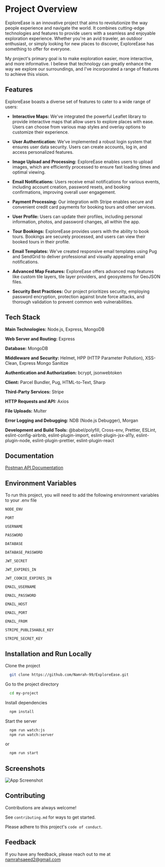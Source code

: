 
# Project Overview
ExploreEase is an innovative project that aims to revolutionize the way people experience and navigate the world. It combines cutting-edge technologies and features to provide users with a seamless and enjoyable exploration experience. Whether you're an avid traveler, an outdoor enthusiast, or simply looking for new places to discover, ExploreEase has something to offer for everyone.

My project's primary goal is to make exploration easier, more interactive, and more informative. I believe that technology can greatly enhance the way we explore our surroundings, and I've incorporated a range of features to achieve this vision.



## Features

ExploreEase boasts a diverse set of features to cater to a wide range of users:

- **Interactive Maps:** We've integrated the powerful Leaflet library to provide interactive maps that allow users to explore places with ease. Users can choose from various map styles and overlay options to customize their experience.

- **User Authentication:** We've implemented a robust login system that ensures user data security. Users can create accounts, log in, and access personalized features.

- **Image Upload and Processing:** ExploreEase enables users to upload images, which are efficiently processed to ensure fast loading times and optimal viewing.

- **Email Notifications:** Users receive email notifications for various events, including account creation, password resets, and booking confirmations, improving overall user engagement.

- **Payment Processing:** Our integration with Stripe enables secure and convenient credit card payments for booking tours and other services.

- **User Profile:** Users can update their profiles, including personal information, photos, and password changes, all within the app.

- **Tour Bookings:** ExploreEase provides users with the ability to book tours. Bookings are securely processed, and users can view their booked tours in their profile.

- **Email Templates:** We've created responsive email templates using Pug and SendGrid to deliver professional and visually appealing email notifications.

- **Advanced Map Features:** ExploreEase offers advanced map features like custom tile layers, tile layer providers, and geosystems for GeoJSON files.

- **Security Best Practices:** Our project prioritizes security, employing password encryption, protection against brute force attacks, and thorough validation to prevent common web vulnerabilities.


## Tech Stack

**Main Technologies:** Node.js, Express, MongoDB

**Web Server and Routing:** Express

**Database:** MongoDB

**Middleware and Security:** Helmet, HPP (HTTP Parameter Pollution), XSS-Clean, Express Mongo Sanitize

**Authentication and Authorization:** bcrypt, jsonwebtoken

**Client:** Parcel Bundler, Pug, HTML-to-Text, Sharp

**Third-Party Services:** Stripe

**HTTP Requests and API:** Axios

**File Uploads:** Multer

**Error Logging and Debugging:** NDB (Node.js Debugger), Morgan

**Development and Build Tools:** @babel/polyfill, Cross-env, Prettier, ESLint, eslint-config-airbnb, eslint-plugin-import, eslint-plugin-jsx-a11y, eslint-plugin-node, eslint-plugin-prettier, eslint-plugin-react




## Documentation

[Postman API Documentation](https://documenter.getpostman.com/view/16341961/2s9Y5bPgJG)


## Environment Variables

To run this project, you will need to add the following environment variables to your .env file

`NODE_ENV`

`PORT`

`USERNAME`

`PASSWORD`

`DATABASE`

`DATABASE_PASSWORD`

`JWT_SECRET`

`JWT_EXPIRES_IN`

`JWT_COOKIE_EXPIRES_IN`

`EMAIL_USERNAME`

`EMAIL_PASSWORD`

`EMAIL_HOST`

`EMAIL_PORT`

`EMAIL_FROM`

`STRIPE_PUBLISHABLE_KEY`

`STRIPE_SECRET_KEY`

## Installation and Run Locally

Clone the project

```bash
  git clone https://github.com/Namrah-99/ExploreEase.git
```

Go to the project directory

```bash
  cd my-project
```

Install dependencies

```bash
  npm install
```

Start the server

```bash
  npm run watch:js
  npm run watch:server
```
or 

```bash
  npm run start
```

## Screenshots

![App Screenshot](https://via.placeholder.com/468x300?text=App+Screenshot+Here)


## Contributing

Contributions are always welcome!

See `contributing.md` for ways to get started.

Please adhere to this project's `code of conduct`.


## Feedback

If you have any feedback, please reach out to me at namrahsaeed2@gmail.com


